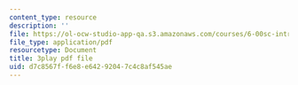 ```yaml
---
content_type: resource
description: ''
file: https://ol-ocw-studio-app-qa.s3.amazonaws.com/courses/6-00sc-introduction-to-computer-science-and-programming-spring-2011/d7c8567ff6e8e64292047c4c8af545ae_hGQw3KJ7i6Q.pdf
file_type: application/pdf
resourcetype: Document
title: 3play pdf file
uid: d7c8567f-f6e8-e642-9204-7c4c8af545ae
---
```

